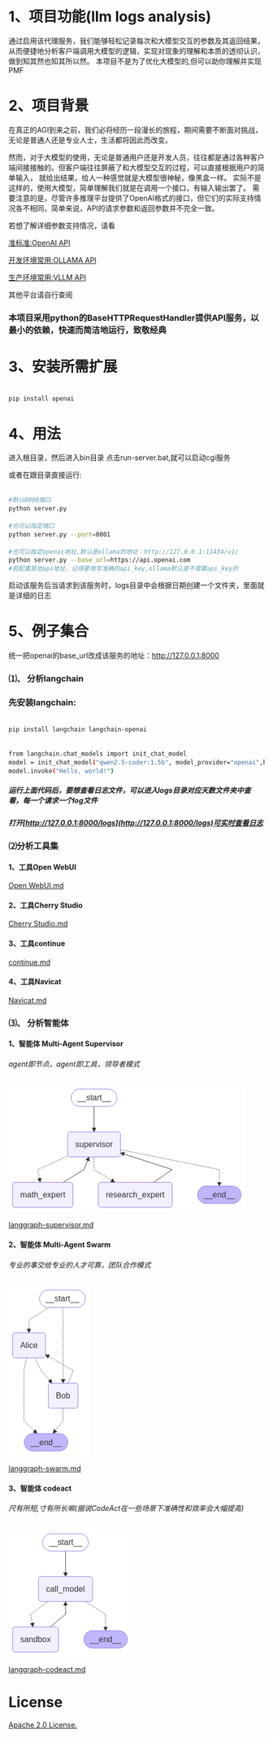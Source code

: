# 1、项目功能(llm logs analysis)
通过启用该代理服务，我们能够轻松记录每次和大模型交互的参数及其返回结果，从而便捷地分析客户端调用大模型的逻辑，实现对现象的理解和本质的透彻认识，做到知其然也知其所以然。
本项目不是为了优化大模型的,但可以助你理解并实现PMF

# 2、项目背景
在真正的AGI到来之前，我们必将经历一段漫长的旅程，期间需要不断面对挑战，无论是普通人还是专业人士，生活都将因此而改变。

然而，对于大模型的使用，无论是普通用户还是开发人员，往往都是通过各种客户端间接接触的。但客户端往往屏蔽了和大模型交互的过程，可以直接根据用户的简单输入，
就给出结果，给人一种感觉就是大模型很神秘，像黑盒一样。 实际不是这样的，使用大模型，简单理解我们就是在调用一个接口，有输入输出罢了。
需要注意的是，尽管许多推理平台提供了OpenAI格式的接口，但它们的实际支持情况各不相同，简单来说，API的请求参数和返回参数并不完全一致。

若想了解详细参数支持情况，请看

[准标准:OpenAI API](https://platform.openai.com/docs/api-reference/responses/create)

[开发环境常用:OLLAMA API](https://github.com/ollama/ollama/blob/main/docs/openai.md#supported-features)

[生产环境常用:VLLM API](https://docs.vllm.ai/en/stable/api/inference_params.html#sampling-parameters)

其他平台请自行查阅

### 本项目采用python的BaseHTTPRequestHandler提供API服务，以最小的依赖，快速而简洁地运行，致敬经典

# 3、安装所需扩展

```sh

pip install openai

```

# 4、用法
进入根目录，然后进入bin目录
点击run-server.bat,就可以启动cgi服务

或者在跟目录直接运行:
```sh

#默认8000端口
python server.py

#也可以指定端口
python server.py --port=8001

#也可以指定openai地址,默认是ollama的地址：http://127.0.0.1:11434/v1/
python server.py --base_url=https://api.openai.com
#若配置其他api地址，记得要填写准确的api_key,ollama默认是不需要api_key的

```

启动该服务后当请求到该服务时，logs目录中会根据日期创建一个文件夹，里面就是详细的日志
# 5、例子集合
统一把openai的base_url改成该服务的地址：http://127.0.0.1:8000
### ⑴、 分析langchain
### 先安装langchain:
```sh

pip install langchain langchain-openai

```

```sh

from langchain.chat_models import init_chat_model
model = init_chat_model("qwen2.5-coder:1.5b", model_provider="openai",base_url='http://127.0.0.1:8000',api_key='ollama')
model.invoke("Hello, world!")

```
##### 运行上面代码后，要想查看日志文件，可以进入logs目录对应天数文件夹中查看，每一个请求一个log文件
##### 打开[http://127.0.0.1:8000/logs](http://127.0.0.1:8000/logs)可实时查看日志

### ⑵分析工具集
#### 1、工具Open WebUI
[Open WebUI.md](docs/Open%20WebUI.md)

#### 2、工具Cherry Studio
[Cherry Studio.md](docs/Cherry%20Studio.md)

#### 3、工具continue
[continue.md](docs/continue.md)

#### 4、工具Navicat
[Navicat.md](docs/Navicat.md)

### ⑶、 分析智能体
#### 1、智能体 Multi-Agent Supervisor

###### agent即节点，agent即工具，领导者模式

![langgraph-supervisor1.png](docs/imgs/langgraph-supervisor1.png)

[langgraph-supervisor.md](docs/langgraph-supervisor.md)

#### 2、智能体 Multi-Agent Swarm
###### 专业的事交给专业的人才可靠，团队合作模式

![langgraph-swarm1.png](docs/imgs/langgraph-swarm1.png)

[langgraph-swarm.md](docs/langgraph-swarm.md)

####  3、智能体 codeact
###### 尺有所短,寸有所长嘛(据说CodeAct在一些场景下准确性和效率会大幅提高)

![langgraph-codeact1.png](docs/imgs/langgraph-codeact1.png)

[langgraph-codeact.md](docs/langgraph-codeact.md)

# License
[Apache 2.0 License.](LICENSE)